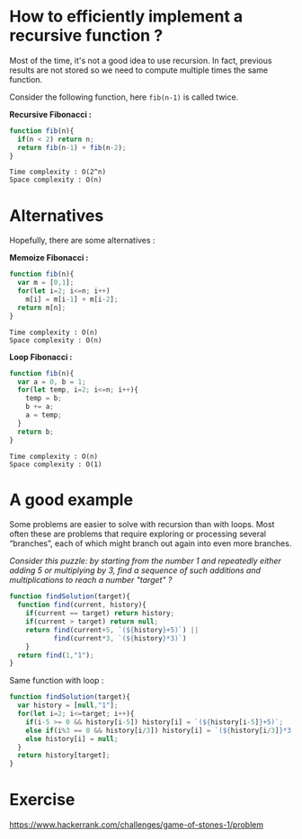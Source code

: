 # How to efficiently implement a recursive function ?
Most of the time, it's not a good idea to use recursion.
In fact, previous results are not stored so we need to compute multiple times the same function.

Consider the following function, here ``fib(n-1)`` is called twice.

**Recursive Fibonacci :**
````javascript
function fib(n){
  if(n < 2) return n;
  return fib(n-1) + fib(n-2);
}
````
````
Time complexity : O(2^n)
Space complexity : O(n)
````
# Alternatives
Hopefully, there are some alternatives :

**Memoize Fibonacci :**
````javascript
function fib(n){
  var m = [0,1];
  for(let i=2; i<=n; i++)
    m[i] = m[i-1] + m[i-2];
  return m[n];
}
````
````
Time complexity : O(n)
Space complexity : O(n)
````
**Loop Fibonacci :**
````javascript
function fib(n){
  var a = 0, b = 1;
  for(let temp, i=2; i<=n; i++){
    temp = b;
    b += a;
    a = temp;
  }
  return b;
}
````
````
Time complexity : O(n)
Space complexity : O(1)
````
# A good example
Some problems are easier to solve with recursion than with loops. Most often these are problems that require exploring or processing several “branches”, each of which might branch out again into even more branches.

*Consider this puzzle: by starting from the number 1 and repeatedly either adding 5 or multiplying by 3, find a sequence of such additions and multiplications to reach a number "target" ?*
````javascript
function findSolution(target){
  function find(current, history){
    if(current == target) return history;
    if(current > target) return null;
    return find(current+5, `(${history}+5)`) || 
           find(current*3, `(${history}*3)`)
    }
  return find(1,"1");
}
````
Same function with loop :
````javascript
function findSolution(target){
  var history = [null,"1"];
  for(let i=2; i<=target; i++){
    if(i-5 >= 0 && history[i-5]) history[i] = `(${history[i-5]}+5)`;
    else if(i%3 == 0 && history[i/3]) history[i] = `(${history[i/3]}*3)`;
    else history[i] = null;
  }
  return history[target];
}
````
# Exercise
https://www.hackerrank.com/challenges/game-of-stones-1/problem
